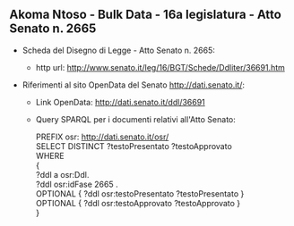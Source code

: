 ## Akoma Ntoso - Bulk Data - 16a legislatura - Atto Senato n. 2665 ##

* Scheda del Disegno di Legge - Atto Senato n. 2665:
	* http url: http://www.senato.it/leg/16/BGT/Schede/Ddliter/36691.htm

* Riferimenti al sito OpenData del Senato http://dati.senato.it/:
	* Link OpenData: http://dati.senato.it/ddl/36691
	* Query SPARQL per i documenti relativi all'Atto Senato:

        PREFIX osr: <http://dati.senato.it/osr/>  
		SELECT DISTINCT ?testoPresentato ?testoApprovato  
		WHERE  
		{  
		    ?ddl a osr:Ddl.  
		    ?ddl osr:idFase 2665 .  
		    OPTIONAL { ?ddl osr:testoPresentato ?testoPresentato }  
		    OPTIONAL { ?ddl osr:testoApprovato ?testoApprovato }  
		}
		